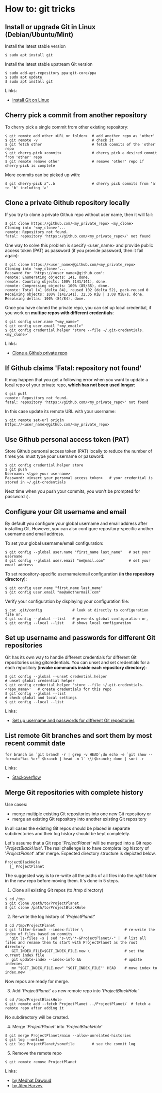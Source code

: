 # How to: git tricks

## Install or upgrade Git in Linux (Debian/Ubuntu/Mint)

Install the latest stable version

```
$ sudo apt install git
```

Install the latest stable upstream Git version

```
$ sudo add-apt-repository ppa:git-core/ppa
$ sudo apt update
$ sudo apt install git
```

Links:
- [Install Git on Linux](https://git-scm.com/download/linux)

## Cherry pick a commit from another repository

To cherry pick a single commit from other existing repository:

```
$ git remote add other <URL or folder>  # add another repo as 'other'
$ git remote -v                         # check it
$ git fetch other                       # fetch commits of the 'other' repo
$ git cherry-pick <commit>              # cherry pick a desired commit from 'other' repo
$ git remote remove other               # remove 'other' repo if cherry-pick is complete
```

More commits can be picked up with:

```
$ git cherry-pick a^..b                 # cherry pick commits from 'a' to 'b' including 'a'
```

## Clone a private Github repository locally

If you try to clone a private Github repo without user name, then it will fail:

```
$ git clone https://github.com/<my_private_repo> <my_clone>
Cloning into '<my_clone>'...
remote: Repository not found.
fatal: repository 'https://github.com/<my_private_repo>/' not found
```

One way to solve this problem is specify <user_name> and provide public access token (PAT) as password (if you provide password, then it fail again):

```
$ git clone https://<user_name>@github.com/<my_private_repo>
Cloning into '<my_clone>'...
Password for 'https://<user_name>@github.com':
remote: Enumerating objects: 141, done.
remote: Counting objects: 100% (141/141), done.
remote: Compressing objects: 100% (85/85), done.
remote: Total 141 (delta 84), reused 102 (delta 52), pack-reused 0
Receiving objects: 100% (141/141), 32.35 KiB | 1.08 MiB/s, done.
Resolving deltas: 100% (84/84), done.
```

Once you have cloned the private repo, you can set up local credential, if you work on **multipe repos with different credentials**:

```
$ git config user.name "<my_name>"
$ git config user.email "<my_email>"
$ git config credential.helper 'store --file ~/.git-credentials.<my_clone>'
```

Links:
- [Clone a Github private repo](https://stackoverflow.com/questions/2505096/clone-a-private-repository-github)

## If Github claims 'Fatal: repository not found'

It may happen that you get a following error when you want to update a local repo of your private repo, **which has not been used longer**:

```
$ git pull
remote: Repository not found.
fatal: repository 'https://github.com/<my_private_repo>' not found
```

In this case update its remote URL with your username:

```
$ git remote set-url origin https://<user_name>@github.com/<my_private_repo>
```

## Use Github personal access token (PAT)

Store Github personal access token (PAT) locally to reduce the number of times you must type your username or password:

```
$ git config credential.helper store
$ git push
Username: <type your username>
Password: <insert your personal access token>   # your credential is stored in ~/.git-credentials
```

Next time when you push your commits, you won't be prompted for password :).

## Configure your Git username and email

By default you configure your global username and email address after installing Git. However, you can also configure repository-specific another username and email address.

To set your global username/email configuration:

```
$ git config --global user.name "first_name last_name"   # set your username
$ git config --global user.email "me@mail.com"           # set your email address
```

To set repository-specific username/email configuration (**in the repository directory**):

```
$ git config user.name "first_name last_name"
$ git config user.email "me@anothermail.com"
```

Verify your configuration by displaying your configuration file:

```
$ cat .git/config              # look at directly to configuration file or,
$ git config --global --list   # presents global configuration or,
$ git config --local --list    # shows local configuration
```

## Set up username and passwords for different Git repositories

Git has its own way to handle different credentials for different Git repositories using gitcredentials.
You can unset and set credentials for a each repository (**invoke commands inside each repository directory**):

```
$ git config --global --unset credential.helper                                # unset global credential helper
$ git config credential.helper 'store --file ~/.git-credentials.<repo_name>'   # create credentials for this repo
$ git config --global --list                                                   # check global and local settings
$ git config --local --list
```

Links:
- [Set up username and passwords for different Git repositories](https://unix.stackexchange.com/questions/335704/how-to-set-up-username-and-passwords-for-different-git-repos)

## List remote Git branches and sort them by most recent commit date


```
for branch in `git branch -r | grep -v HEAD`;do echo -e `git show --format="%ci %cr" $branch | head -n 1` \\t$branch; done | sort -r
```

Links:
- [Stackoverflow](http://stackoverflow.com/a/2514279)

## Merge Git repositories with complete history

Use cases:
- merge multiple existing Git repositories into one new Git repository or
- merge an existing Git repository into another existing Git repository

In all cases the existing Git repos should be placed in separate subdirectories and their log history should be kept completely.

Let's assume that a Git repo '*ProjectPlanet*' will be merged into a Git repo '*ProjectBlackHole*'. The real challenge is to have complete log history of '*ProjectPlanet*' after merge. Expected directory structure is depicted below.

```
ProjectBlackHole
  |_ ProjectPlanet
```

The suggested way is to re-write all the paths of all files into the _right_ folder in the new repo before moving them. It's done in 5 steps.

1. Clone all existing Git repos (to /tmp directory)

```
$ cd /tmp
$ git clone /path/to/ProjectPlanet
$ git clone /path/to/ProjectBlackHole
```

2. Re-write the log history of '*ProjectPlanet*'

```
$ cd /tmp/ProjectPlanet
$ git filter-branch --index-filter \                   # re-write the index of files based on commits
  'git ls-files -s | sed "s-\t\"*-&ProjectPlanet/-" |  # list all files and rename them to start with ProjectPlanet as the root directory
   GIT_INDEX_FILE=$GIT_INDEX_FILE.new \                # set the current index file
   git update-index --index-info &&                    # update indecies
   mv "$GIT_INDEX_FILE.new" "$GIT_INDEX_FILE"' HEAD    # move index to index.new
```

Now repos are ready for merge.

3. Add '*ProjectPlanet*' as new remote repo into '*ProjectBlackHole*'

```
$ cd /tmp/ProjectBlackHole
$ git remote add --fetch ProjectPlanet ../ProjectPlanet/  # fetch a remote repo after adding it
```

No subdirectory will be created.

4. Merge '*ProjectPlanet*' into '*ProjectBlackHole*'

```
$ git merge ProjectPlanet/main --allow-unrelated-histories
$ git log --online
$ git log ProjectPlanet/somefile        # see the commit log
```

5. Remove the remote repo

```
$ git remote remove ProjectPlanet
```

Links:
- [by Medhat Dawoud](https://medhatdawoud.net/blog/merging-2-git-repos-with-persisting-commit-history)
- [by Alex Harvey](https://alexharv074.github.io/puppet/2017/10/04/merge-a-git-repository-and-its-history-into-a-subdirectory-of-a-second-git-repository.html)
